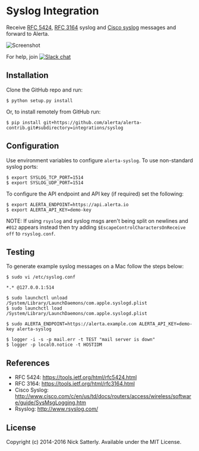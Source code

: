 Syslog Integration
==================

Receive [RFC 5424](https://tools.ietf.org/html/rfc5424.html),
[RFC 3164](https://tools.ietf.org/html/rfc3164.html) syslog and
[Cisco syslog](http://www.cisco.com/c/en/us/td/docs/routers/access/wireless/software/guide/SysMsgLogging.html)
messages and forward to Alerta.

![Screenshot](./images/alerta-syslog.png)

For help, join [![Slack chat](https://img.shields.io/badge/chat-on%20slack-blue?logo=slack)](https://slack.alerta.dev)

Installation
------------

Clone the GitHub repo and run:

    $ python setup.py install

Or, to install remotely from GitHub run:

    $ pip install git+https://github.com/alerta/alerta-contrib.git#subdirectory=integrations/syslog


Configuration
-------------

Use environment variables to configure `alerta-syslog`. To use non-standard
syslog ports:

    $ export SYSLOG_TCP_PORT=1514
    $ export SYSLOG_UDP_PORT=1514

To configure the API endpoint and API key (if required) set the following:

    $ export ALERTA_ENDPOINT=https://api.alerta.io
    $ export ALERTA_API_KEY=demo-key

NOTE: If using `rsyslog` and syslog msgs aren't being split on
newlines and `#012` appears instead then try adding
`$EscapeControlCharactersOnReceive off` to `rsyslog.conf`.


Testing
-------

To generate example syslog messages on a Mac follow the steps below:

    $ sudo vi /etc/syslog.conf

    *.* @127.0.0.1:514

    $ sudo launchctl unload /System/Library/LaunchDaemons/com.apple.syslogd.plist
    $ sudo launchctl load /System/Library/LaunchDaemons/com.apple.syslogd.plist

    $ sudo ALERTA_ENDPOINT=https://alerta.example.com ALERTA_API_KEY=demo-key alerta-syslog

    $ logger -i -s -p mail.err -t TEST "mail server is down"
    $ logger -p local0.notice -t HOSTIDM

References
----------

  * RFC 5424: https://tools.ietf.org/html/rfc5424.html
  * RFC 3164: https://tools.ietf.org/html/rfc3164.html
  * Cisco Syslog: http://www.cisco.com/c/en/us/td/docs/routers/access/wireless/software/guide/SysMsgLogging.htm
  * Rsyslog: http://www.rsyslog.com/

License
-------

Copyright (c) 2014-2016 Nick Satterly. Available under the MIT License.
